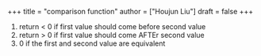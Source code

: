 +++
title = "comparison function"
author = ["Houjun Liu"]
draft = false
+++

1.  return &lt; 0 if first value should come before second value
2.  return &gt; 0 if first value should come AFTEr second value
3.  0 if the first and second value are equivalent
